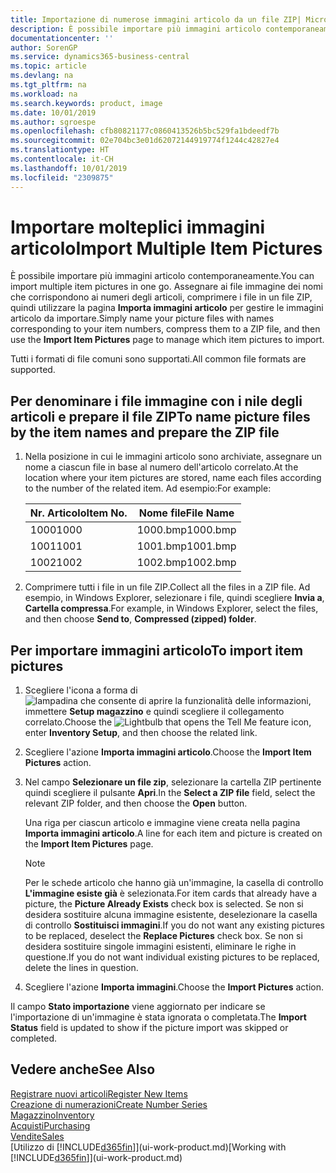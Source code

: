 ```yaml
---
title: Importazione di numerose immagini articolo da un file ZIP| Microsoft Docs
description: È possibile importare più immagini articolo contemporaneamente. Assegnare ai file immagine dei nomi che corrispondono ai numeri degli articoli, comprimere i file in un file zip, quindi utilizzare la pagina Importa immagini articolo per gestire le immagini articolo da importare.
documentationcenter: ''
author: SorenGP
ms.service: dynamics365-business-central
ms.topic: article
ms.devlang: na
ms.tgt_pltfrm: na
ms.workload: na
ms.search.keywords: product, image
ms.date: 10/01/2019
ms.author: sgroespe
ms.openlocfilehash: cfb80821177c0860413526b5bc529fa1bdeedf7b
ms.sourcegitcommit: 02e704bc3e01d62072144919774f1244c42827e4
ms.translationtype: HT
ms.contentlocale: it-CH
ms.lasthandoff: 10/01/2019
ms.locfileid: "2309875"
---
```

# <a name="import-multiple-item-pictures"></a><span data-ttu-id="5f191-104">Importare molteplici immagini articolo</span><span class="sxs-lookup"><span data-stu-id="5f191-104">Import Multiple Item Pictures</span></span>
<span data-ttu-id="5f191-105">È possibile importare più immagini articolo contemporaneamente.</span><span class="sxs-lookup"><span data-stu-id="5f191-105">You can import multiple item pictures in one go.</span></span> <span data-ttu-id="5f191-106">Assegnare ai file immagine dei nomi che corrispondono ai numeri degli articoli, comprimere i file in un file ZIP, quindi utilizzare la pagina **Importa immagini articolo** per gestire le immagini articolo da importare.</span><span class="sxs-lookup"><span data-stu-id="5f191-106">Simply name your picture files with names corresponding to your item numbers, compress them to a ZIP file, and then use the **Import Item Pictures** page to manage which item pictures to import.</span></span>

<span data-ttu-id="5f191-107">Tutti i formati di file comuni sono supportati.</span><span class="sxs-lookup"><span data-stu-id="5f191-107">All common file formats are supported.</span></span>

## <a name="to-name-picture-files-by-the-item-names-and-prepare-the-zip-file"></a><span data-ttu-id="5f191-108">Per denominare i file immagine con i nile degli articoli e prepare il file ZIP</span><span class="sxs-lookup"><span data-stu-id="5f191-108">To name picture files by the item names and prepare the ZIP file</span></span>
1. <span data-ttu-id="5f191-109">Nella posizione in cui le immagini articolo sono archiviate, assegnare un nome a ciascun file in base al numero dell'articolo correlato.</span><span class="sxs-lookup"><span data-stu-id="5f191-109">At the location where your item pictures are stored, name each files according to the number of the related item.</span></span> <span data-ttu-id="5f191-110">Ad esempio:</span><span class="sxs-lookup"><span data-stu-id="5f191-110">For example:</span></span>

    |<span data-ttu-id="5f191-111">Nr. Articolo</span><span class="sxs-lookup"><span data-stu-id="5f191-111">Item No.</span></span>|<span data-ttu-id="5f191-112">Nome file</span><span class="sxs-lookup"><span data-stu-id="5f191-112">File Name</span></span>|
    |-|-|
    |<span data-ttu-id="5f191-113">1000</span><span class="sxs-lookup"><span data-stu-id="5f191-113">1000</span></span>|<span data-ttu-id="5f191-114">1000.bmp</span><span class="sxs-lookup"><span data-stu-id="5f191-114">1000.bmp</span></span>|
    |<span data-ttu-id="5f191-115">1001</span><span class="sxs-lookup"><span data-stu-id="5f191-115">1001</span></span>|<span data-ttu-id="5f191-116">1001.bmp</span><span class="sxs-lookup"><span data-stu-id="5f191-116">1001.bmp</span></span>|
    |<span data-ttu-id="5f191-117">1002</span><span class="sxs-lookup"><span data-stu-id="5f191-117">1002</span></span>|<span data-ttu-id="5f191-118">1002.bmp</span><span class="sxs-lookup"><span data-stu-id="5f191-118">1002.bmp</span></span>|

2. <span data-ttu-id="5f191-119">Comprimere tutti i file in un file ZIP.</span><span class="sxs-lookup"><span data-stu-id="5f191-119">Collect all the files in a ZIP file.</span></span> <span data-ttu-id="5f191-120">Ad esempio, in Windows Explorer, selezionare i file, quindi scegliere **Invia a**, **Cartella compressa**.</span><span class="sxs-lookup"><span data-stu-id="5f191-120">For example, in Windows Explorer, select the files, and then choose **Send to**, **Compressed (zipped) folder**.</span></span>     

## <a name="to-import-item-pictures"></a><span data-ttu-id="5f191-121">Per importare immagini articolo</span><span class="sxs-lookup"><span data-stu-id="5f191-121">To import item pictures</span></span>
1. <span data-ttu-id="5f191-122">Scegliere l'icona a forma di ![lampadina che consente di aprire la funzionalità delle informazioni](media/ui-search/search_small.png "Informazioni sull'operazione che si desidera eseguire"), immettere **Setup magazzino** e quindi scegliere il collegamento correlato.</span><span class="sxs-lookup"><span data-stu-id="5f191-122">Choose the ![Lightbulb that opens the Tell Me feature](media/ui-search/search_small.png "Tell me what you want to do") icon, enter **Inventory Setup**, and then choose the related link.</span></span>
2. <span data-ttu-id="5f191-123">Scegliere l'azione **Importa immagini articolo**.</span><span class="sxs-lookup"><span data-stu-id="5f191-123">Choose the **Import Item Pictures** action.</span></span>
3. <span data-ttu-id="5f191-124">Nel campo **Selezionare un file zip**, selezionare la cartella ZIP pertinente quindi scegliere il pulsante **Apri**.</span><span class="sxs-lookup"><span data-stu-id="5f191-124">In the **Select a ZIP file** field, select the relevant ZIP folder, and then choose the **Open** button.</span></span>

    <span data-ttu-id="5f191-125">Una riga per ciascun articolo e immagine viene creata nella pagina **Importa immagini articolo**.</span><span class="sxs-lookup"><span data-stu-id="5f191-125">A line for each item and picture is created on the **Import Item Pictures** page.</span></span>

    > [!NOTE]
    > <span data-ttu-id="5f191-126">Per le schede articolo che hanno già un'immagine, la casella di controllo **L'immagine esiste già** è selezionata.</span><span class="sxs-lookup"><span data-stu-id="5f191-126">For item cards that already have a picture, the **Picture Already Exists** check box is selected.</span></span> <span data-ttu-id="5f191-127">Se non si desidera sostituire alcuna immagine esistente, deselezionare la casella di controllo **Sostituisci immagini**.</span><span class="sxs-lookup"><span data-stu-id="5f191-127">If you do not want any existing pictures to be replaced, deselect the **Replace Pictures** check box.</span></span> <span data-ttu-id="5f191-128">Se non si desidera sostituire singole immagini esistenti, eliminare le righe in questione.</span><span class="sxs-lookup"><span data-stu-id="5f191-128">If you do not want individual existing pictures to be replaced, delete the lines in question.</span></span>

3. <span data-ttu-id="5f191-129">Scegliere l'azione **Importa immagini**.</span><span class="sxs-lookup"><span data-stu-id="5f191-129">Choose the **Import Pictures** action.</span></span>

<span data-ttu-id="5f191-130">Il campo **Stato importazione** viene aggiornato per indicare se l'importazione di un'immagine è stata ignorata o completata.</span><span class="sxs-lookup"><span data-stu-id="5f191-130">The **Import Status** field is updated to show if the picture import was skipped or completed.</span></span>       

## <a name="see-also"></a><span data-ttu-id="5f191-131">Vedere anche</span><span class="sxs-lookup"><span data-stu-id="5f191-131">See Also</span></span>
[<span data-ttu-id="5f191-132">Registrare nuovi articoli</span><span class="sxs-lookup"><span data-stu-id="5f191-132">Register New Items</span></span>](inventory-how-register-new-items.md)  
[<span data-ttu-id="5f191-133">Creazione di numerazioni</span><span class="sxs-lookup"><span data-stu-id="5f191-133">Create Number Series</span></span>](ui-create-number-series.md)  
[<span data-ttu-id="5f191-134">Magazzino</span><span class="sxs-lookup"><span data-stu-id="5f191-134">Inventory</span></span>](inventory-manage-inventory.md)  
[<span data-ttu-id="5f191-135">Acquisti</span><span class="sxs-lookup"><span data-stu-id="5f191-135">Purchasing</span></span>](purchasing-manage-purchasing.md)  
[<span data-ttu-id="5f191-136">Vendite</span><span class="sxs-lookup"><span data-stu-id="5f191-136">Sales</span></span>](sales-manage-sales.md)  
<span data-ttu-id="5f191-137">[Utilizzo di [!INCLUDE[d365fin](includes/d365fin_md.md)]](ui-work-product.md)</span><span class="sxs-lookup"><span data-stu-id="5f191-137">[Working with [!INCLUDE[d365fin](includes/d365fin_md.md)]](ui-work-product.md)</span></span>
